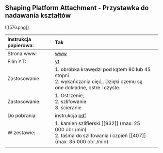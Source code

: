 ## Shaping Platform Attachment - Przystawka do nadawania kształtów

![[576.png]]


| Instrukcja papierowa: | Tak                                                                                                                              |     |
| :-------------------- | :------------------------------------------------------------------------------------------------------------------------------- | :-- |
| Strona www:           | [www](https://www.dremel.com/pl/pl/p/dremel-przystawka-do-nadawania-ksztaltow-26150576ja)                                        |     |
| Film YT:              | [yt](https://www.youtube.com/watch?v=LacnQuDdCjs)                                                                                |     |
| Zastosowanie:         | 1. obróbka krawędzi pod kątem 90 lub 45 stopni<br>2. wykańczania cięć,. Dzięki czemu są one dokładne, ostre i czyste.            |     |
| Zastosowanie:         | 1. Ostrzenie,<br>2. szlifowanie<br>3. ścieranie                                                                                  |     |
| Do pobrania:          | instrukcja [pdf](https://www.dremel.com/storage/pl-pl/dremel-przystawka-do-nadawania-ksztaltow-462-original-pdf-27098-pl-pl.pdf) |     |
| W zestawie:           | 1. kamień szlifierski [[932]] (max: 25 000 obr./min)<br>2. taśma do szlifowania i czpień [[407]] (max: 35 000 obr./min)          |     |
|                       |                                                                                                                                  |     |
